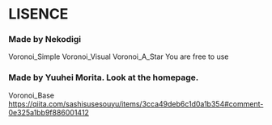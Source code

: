 # LISENCE
### Made by Nekodigi
Voronoi_Simple
Voronoi_Visual
Voronoi_A_Star 
You are free to use

### Made by Yuuhei Morita. Look at the homepage.
Voronoi_Base
https://qiita.com/sashisusesouyu/items/3cca49deb6c1d0a1b354#comment-0e325a1bb9f886001412